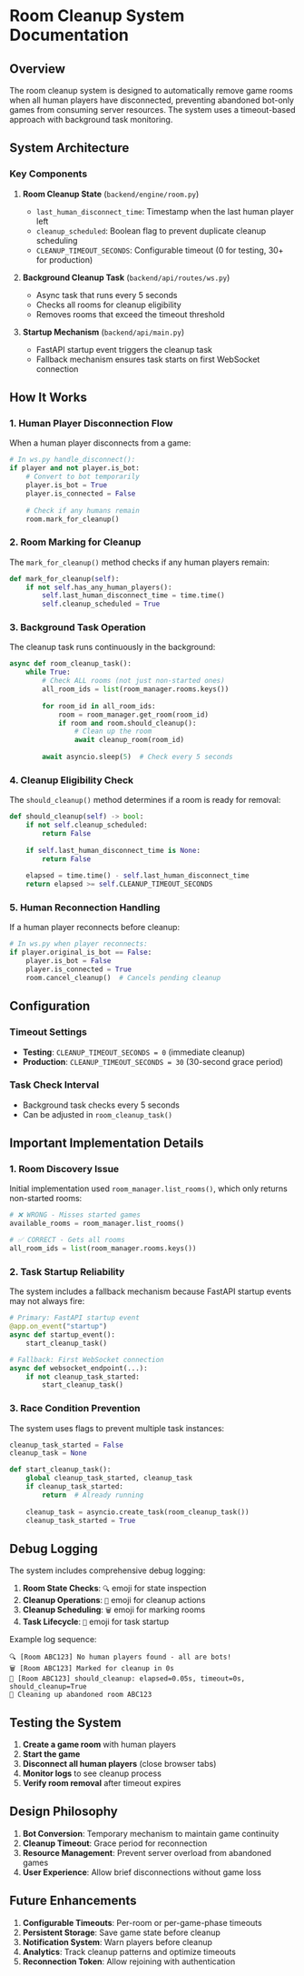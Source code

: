 # Room Cleanup System Documentation

## Overview

The room cleanup system is designed to automatically remove game rooms when all human players have disconnected, preventing abandoned bot-only games from consuming server resources. The system uses a timeout-based approach with background task monitoring.

## System Architecture

### Key Components

1. **Room Cleanup State** (`backend/engine/room.py`)
   - `last_human_disconnect_time`: Timestamp when the last human player left
   - `cleanup_scheduled`: Boolean flag to prevent duplicate cleanup scheduling
   - `CLEANUP_TIMEOUT_SECONDS`: Configurable timeout (0 for testing, 30+ for production)

2. **Background Cleanup Task** (`backend/api/routes/ws.py`)
   - Async task that runs every 5 seconds
   - Checks all rooms for cleanup eligibility
   - Removes rooms that exceed the timeout threshold

3. **Startup Mechanism** (`backend/api/main.py`)
   - FastAPI startup event triggers the cleanup task
   - Fallback mechanism ensures task starts on first WebSocket connection

## How It Works

### 1. Human Player Disconnection Flow

When a human player disconnects from a game:

```python
# In ws.py handle_disconnect():
if player and not player.is_bot:
    # Convert to bot temporarily
    player.is_bot = True
    player.is_connected = False
    
    # Check if any humans remain
    room.mark_for_cleanup()
```

### 2. Room Marking for Cleanup

The `mark_for_cleanup()` method checks if any human players remain:

```python
def mark_for_cleanup(self):
    if not self.has_any_human_players():
        self.last_human_disconnect_time = time.time()
        self.cleanup_scheduled = True
```

### 3. Background Task Operation

The cleanup task runs continuously in the background:

```python
async def room_cleanup_task():
    while True:
        # Check ALL rooms (not just non-started ones)
        all_room_ids = list(room_manager.rooms.keys())
        
        for room_id in all_room_ids:
            room = room_manager.get_room(room_id)
            if room and room.should_cleanup():
                # Clean up the room
                await cleanup_room(room_id)
        
        await asyncio.sleep(5)  # Check every 5 seconds
```

### 4. Cleanup Eligibility Check

The `should_cleanup()` method determines if a room is ready for removal:

```python
def should_cleanup(self) -> bool:
    if not self.cleanup_scheduled:
        return False
    
    if self.last_human_disconnect_time is None:
        return False
    
    elapsed = time.time() - self.last_human_disconnect_time
    return elapsed >= self.CLEANUP_TIMEOUT_SECONDS
```

### 5. Human Reconnection Handling

If a human player reconnects before cleanup:

```python
# In ws.py when player reconnects:
if player.original_is_bot == False:
    player.is_bot = False
    player.is_connected = True
    room.cancel_cleanup()  # Cancels pending cleanup
```

## Configuration

### Timeout Settings

- **Testing**: `CLEANUP_TIMEOUT_SECONDS = 0` (immediate cleanup)
- **Production**: `CLEANUP_TIMEOUT_SECONDS = 30` (30-second grace period)

### Task Check Interval

- Background task checks every 5 seconds
- Can be adjusted in `room_cleanup_task()`

## Important Implementation Details

### 1. Room Discovery Issue

Initial implementation used `room_manager.list_rooms()`, which only returns non-started rooms:

```python
# ❌ WRONG - Misses started games
available_rooms = room_manager.list_rooms()

# ✅ CORRECT - Gets all rooms
all_room_ids = list(room_manager.rooms.keys())
```

### 2. Task Startup Reliability

The system includes a fallback mechanism because FastAPI startup events may not always fire:

```python
# Primary: FastAPI startup event
@app.on_event("startup")
async def startup_event():
    start_cleanup_task()

# Fallback: First WebSocket connection
async def websocket_endpoint(...):
    if not cleanup_task_started:
        start_cleanup_task()
```

### 3. Race Condition Prevention

The system uses flags to prevent multiple task instances:

```python
cleanup_task_started = False
cleanup_task = None

def start_cleanup_task():
    global cleanup_task_started, cleanup_task
    if cleanup_task_started:
        return  # Already running
    
    cleanup_task = asyncio.create_task(room_cleanup_task())
    cleanup_task_started = True
```

## Debug Logging

The system includes comprehensive debug logging:

1. **Room State Checks**: `🔍` emoji for state inspection
2. **Cleanup Operations**: `🧹` emoji for cleanup actions
3. **Cleanup Scheduling**: `🗑️` emoji for marking rooms
4. **Task Lifecycle**: `🚀` emoji for task startup

Example log sequence:
```
🔍 [Room ABC123] No human players found - all are bots!
🗑️ [Room ABC123] Marked for cleanup in 0s
🧹 [Room ABC123] should_cleanup: elapsed=0.05s, timeout=0s, should_cleanup=True
🧹 Cleaning up abandoned room ABC123
```

## Testing the System

1. **Create a game room** with human players
2. **Start the game** 
3. **Disconnect all human players** (close browser tabs)
4. **Monitor logs** to see cleanup process
5. **Verify room removal** after timeout expires

## Design Philosophy

1. **Bot Conversion**: Temporary mechanism to maintain game continuity
2. **Cleanup Timeout**: Grace period for reconnection
3. **Resource Management**: Prevent server overload from abandoned games
4. **User Experience**: Allow brief disconnections without game loss

## Future Enhancements

1. **Configurable Timeouts**: Per-room or per-game-phase timeouts
2. **Persistent Storage**: Save game state before cleanup
3. **Notification System**: Warn players before cleanup
4. **Analytics**: Track cleanup patterns and optimize timeouts
5. **Reconnection Token**: Allow rejoining with authentication